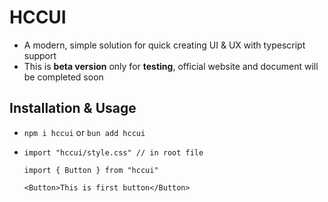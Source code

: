 # HCCUI

-   A modern, simple solution for quick creating UI & UX with typescript support
-   This is **beta version** only for **testing**, official website and document will be completed soon

## Installation & Usage

-   `npm i hccui` or `bun add hccui`

-   ```
    import "hccui/style.css" // in root file

    import { Button } from "hccui"

    <Button>This is first button</Button>
    ```
